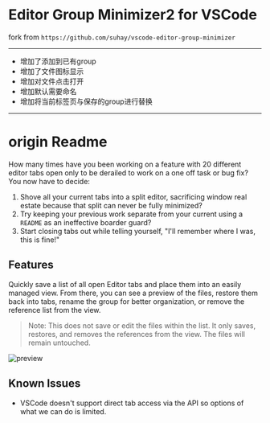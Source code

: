 # Editor Group Minimizer2 for VSCode

fork from `https://github.com/suhay/vscode-editor-group-minimizer`

--------

- 增加了添加到已有group
- 增加了文件图标显示
- 增加对文件点击打开
- 增加默认需要命名
- 增加将当前标签页与保存的group进行替换
-------

# origin Readme

How many times have you been working on a feature with 20 different editor tabs open only to be derailed to work on a one off task or bug fix? You now have to decide:

1. Shove all your current tabs into a split editor, sacrificing window real estate because that split can never be fully minimized?
2. Try keeping your previous work separate from your current using a `README` as an ineffective boarder guard?
3. Start closing tabs out while telling yourself, "I'll remember where I was, this is fine!"

## Features

Quickly save a list of all open Editor tabs and place them into an easily managed view. From there, you can see a preview of the files, restore them back into tabs, rename the group for better organization, or remove the reference list from the view.

> Note: This does not save or edit the files within the list. It only saves, restores, and removes the references from the view. The files will remain untouched.

![preview](images/preview.gif)

## Known Issues

 - VSCode doesn't support direct tab access via the API so options of what we can do is limited.
